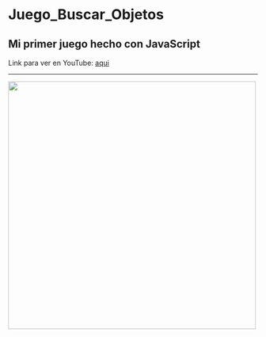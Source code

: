 # Juego_Buscar_Objetos
<h2>Mi primer juego hecho con JavaScript</h2>
<p>Link para ver en YouTube: <a href="https://youtu.be/tewV3JjKv-g" target="_blanck">aqui</a></p>
<hr>
<img src="https://activitea.es/wp-content/uploads/2014/12/avisual-7-1161x800.jpg" alt="" width="500" height="">
